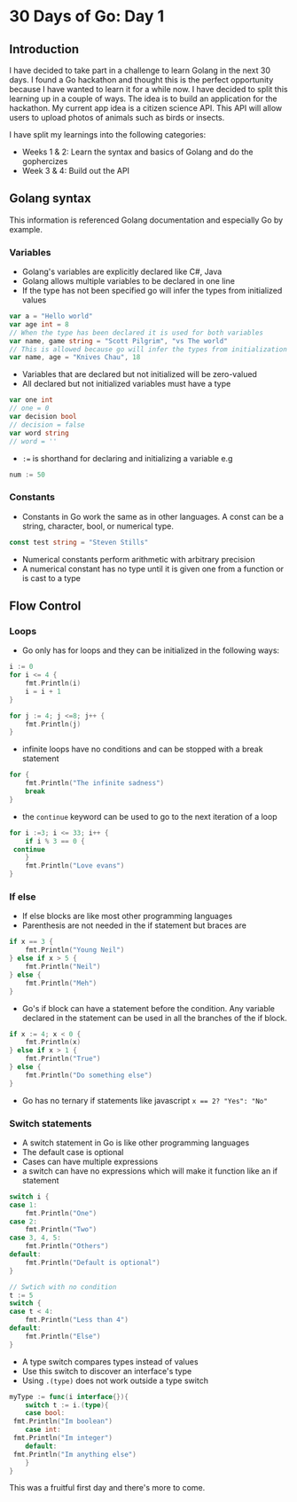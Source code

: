 # 30 Days of Go: Day 1
## Introduction
I have decided to take part in a challenge to learn Golang in the next 30 days. I found a Go hackathon and thought this is the perfect opportunity because I have wanted to learn it for a while now. I have decided to split this learning up in a couple of ways. The idea is to build an application for the hackathon. My current app idea is a citizen science API. This API will allow users to upload photos of animals such as birds or insects.

I have split my learnings into the following categories:
- Weeks 1 & 2: Learn the syntax and basics of Golang and do the gophercizes
- Week 3 & 4: Build out the API

## Golang syntax
This information is referenced Golang documentation and especially Go by example.

### Variables
- Golang's variables are explicitly declared like C#, Java
- Golang allows multiple variables to be declared in one line
- If the type has not been specified go will infer the types from initialized values

```go
var a = "Hello world"
var age int = 8
// When the type has been declared it is used for both variables
var name, game string = "Scott Pilgrim", "vs The world"
// This is allowed because go will infer the types from initialization
var name, age = "Knives Chau", 18
```

- Variables that are declared but not initialized will be zero-valued
- All declared but not initialized variables must have a type

```go
var one int
// one = 0
var decision bool
// decision = false
var word string
// word = ''
```

- `:=` is shorthand for declaring and initializing a variable e.g 

```go
num := 50
```

### Constants
- Constants in Go work the same as in other languages. A const can be a string, character, bool, or numerical type.

```go
const test string = "Steven Stills"
```

- Numerical constants perform arithmetic with arbitrary precision
- A numerical constant has no type until it is given one from a function or is cast to a type

## Flow Control
### Loops
- Go only has for loops and they can be initialized in the following ways:

```go
i := 0
for i <= 4 {
	fmt.Println(i)
	i = i + 1
}

for j := 4; j <=8; j++ {
	fmt.Println(j)
}
```

- infinite loops have no conditions and can be stopped with a break statement

```go
for {
	fmt.Println("The infinite sadness")
	break
}
```

- the `continue` keyword can be used to go to the next iteration of a loop

```go
for i :=3; i <= 33; i++ {
	if i % 3 == 0 {
 continue
	}
	fmt.Println("Love evans")
}
```

### If else
- If else blocks are like most other programming languages
- Parenthesis are not needed in the if statement but braces are

```go
if x == 3 {
	fmt.Println("Young Neil")
} else if x > 5 {
	fmt.Println("Neil")
} else {
	fmt.Println("Meh")
}
```

- Go's if block can have a statement before the condition. Any variable declared in the statement can be used in all the branches of the if block.

```go
if x := 4; x < 0 {
	fmt.Println(x)
} else if x > 1 {
	fmt.Println("True")
} else {
	fmt.Println("Do something else")
}
```

- Go has no ternary if statements like javascript `x == 2? "Yes": "No"` 

### Switch statements
- A switch statement in Go is like other programming languages
- The default case is optional
- Cases can have multiple expressions
- a switch can have no expressions which will make it function like an if statement

```go
switch i {
case 1:
	fmt.Println("One")
case 2:
	fmt.Println("Two")
case 3, 4, 5:
	fmt.Println("Others")
default:
	fmt.Println("Default is optional")
}

// Swtich with no condition
t := 5
switch {
case t < 4:
	fmt.Println("Less than 4")
default:
	fmt.Println("Else")
}
```

- A type switch compares types instead of values
- Use this switch to discover an interface's type
- Using `.(type)` does not work outside a type switch

```go
myType := func(i interface{}){
	switch t := i.(type){
	case bool:
 fmt.Println("Im boolean")
	case int:
 fmt.Println("Im integer")
	default:
 fmt.Println("Im anything else")
	}
}
```

This was a fruitful first day and there's more to come.